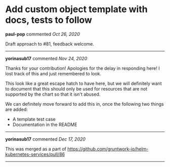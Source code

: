 # Add custom object template with docs, tests to follow

**paul-pop** commented *Oct 26, 2020*

Draft approach to #81, feedback welcome.
<br />
***


**yorinasub17** commented *Nov 24, 2020*

Thanks for your contribution! Apologies for the delay in responding here! I lost track of this and just remembered to look.

This look like a great escape hatch to have here, but we will definitely want to document that this should only be used for resources that are not supported by the chart so that it isn't abused.

We can definitely move forward to add this in, once the following two things are added:

- A template test case
- Documentation in the README
***

**yorinasub17** commented *Dec 17, 2020*

This was merged as a part of https://github.com/gruntwork-io/helm-kubernetes-services/pull/86
***

